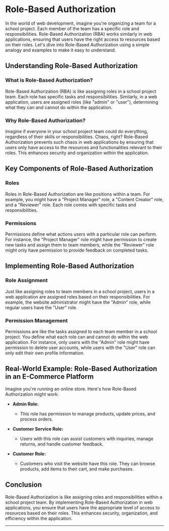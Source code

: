 # Role-Based Authorization

In the world of web development, imagine you're organizing a team for a school project. Each member of the team has a specific role and responsibilities. Role-Based Authorization (RBA) works similarly in web applications, ensuring that users have the right access to resources based on their roles. Let's dive into Role-Based Authorization using a simple analogy and examples to make it easy to understand.

## Understanding Role-Based Authorization

### What is Role-Based Authorization?

Role-Based Authorization (RBA) is like assigning roles in a school project team. Each role has specific tasks and responsibilities. Similarly, in a web application, users are assigned roles (like "admin" or "user"), determining what they can and cannot do within the application.

### Why Role-Based Authorization?

Imagine if everyone in your school project team could do everything, regardless of their skills or responsibilities. Chaos, right? Role-Based Authorization prevents such chaos in web applications by ensuring that users only have access to the resources and functionalities relevant to their roles. This enhances security and organization within the application.

## Key Components of Role-Based Authorization

### Roles

Roles in Role-Based Authorization are like positions within a team. For example, you might have a "Project Manager" role, a "Content Creator" role, and a "Reviewer" role. Each role comes with specific tasks and responsibilities.

### Permissions

Permissions define what actions users with a particular role can perform. For instance, the "Project Manager" role might have permission to create new tasks and assign them to team members, while the "Reviewer" role might only have permission to provide feedback on completed tasks.

## Implementing Role-Based Authorization

### Role Assignment

Just like assigning roles to team members in a school project, users in a web application are assigned roles based on their responsibilities. For example, the website administrator might have the "Admin" role, while regular users have the "User" role.

### Permission Management

Permissions are like the tasks assigned to each team member in a school project. You define what each role can and cannot do within the web application. For instance, only users with the "Admin" role might have permission to delete user accounts, while users with the "User" role can only edit their own profile information.

## Real-World Example: Role-Based Authorization in an E-Commerce Platform

Imagine you're running an online store. Here's how Role-Based Authorization might work:

- **Admin Role:**
    - This role has permission to manage products, update prices, and process orders.

- **Customer Service Role:**
    - Users with this role can assist customers with inquiries, manage returns, and handle customer feedback.

- **Customer Role:**
    - Customers who visit the website have this role. They can browse products, add items to their cart, and make purchases.

## Conclusion

Role-Based Authorization is like assigning roles and responsibilities within a school project team. By implementing Role-Based Authorization in web applications, you ensure that users have the appropriate level of access to resources based on their roles. This enhances security, organization, and efficiency within the application.

---
